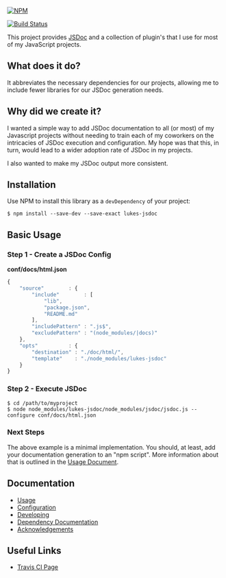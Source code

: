 [![NPM](https://nodei.co/npm/@lukechavers/jsdoc.png?downloads=true&downloadRank=true&stars=true)](https://nodei.co/npm/@lukechavers/jsdoc/)

[![Build Status](https://travis-ci.org/vmadman/lukes-jsdoc?branch=master)](https://travis-ci.org/vmadman/lukes-jsdoc)

This project provides [JSDoc](http://usejsdoc.org/) and a collection of 
plugin's that I use for most of my JavaScript projects.

## What does it do?

It abbreviates the necessary dependencies for our projects, allowing me 
to include fewer libraries for our JSDoc generation needs.

## Why did we create it?

I wanted a simple way to add JSDoc documentation to all (or most) of my 
Javascript projects without needing to train each of my coworkers on the 
intricacies of JSDoc execution and configuration.  My hope was that 
this, in turn, would lead to a wider adoption rate of JSDoc in my 
projects.

I also wanted to make my JSDoc output more consistent.

## Installation

Use NPM to install this library as a `devDependency` of your project:

```shell
$ npm install --save-dev --save-exact lukes-jsdoc
```

## Basic Usage

### Step 1 - Create a JSDoc Config

**conf/docs/html.json**
```javascript
{
	"source"        : {
		"include"        : [
			"lib",
			"package.json",
			"README.md"
		],
		"includePattern" : ".js$",
		"excludePattern" : "(node_modules/|docs)"
	},
	"opts"          : {
		"destination" : "./doc/html/",
		"template"    : "./node_modules/lukes-jsdoc"
	}
}
```

### Step 2 - Execute JSDoc

```shell
$ cd /path/to/myproject
$ node node_modules/lukes-jsdoc/node_modules/jsdoc/jsdoc.js --configure conf/docs/html.json
```

### Next Steps

The above example is a minimal implementation.  You should, at least, add your
documentation generation to an "npm script".  More information about that is
outlined in the [Usage Document](docs/md/usage.md).

## Documentation

* [Usage](docs/md/usage.md)
* [Configuration](docs/md/configuration.md)
* [Developing](docs/md/developing.md)
* [Dependency Documentation](docs/md/dependencies.md)
* [Acknowledgements](docs/md/acknowledgements.md)

## Useful Links

* [Travis CI Page](https://travis-ci.org/vmadman/lukes-jsdoc)
